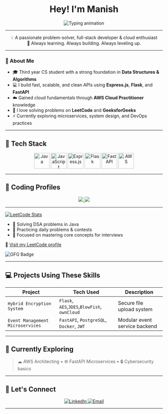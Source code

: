 <h1 align="center">Hey! I'm Manish </h1>

<p align="center">
  <img src="https://readme-typing-svg.demolab.com?font=Fira+Code&size=24&pause=700&color=00ff99&center=true&width=400&lines=Java+%7C+DSA+%7C+FastAPI+%7C+AWS+%7C+Web+Dev" alt="Typing animation" />
</p>

---

<p align="center">
  💡 A passionate problem-solver, full-stack developer & cloud enthusiast <br>
  🧠 Always learning. Always building. Always leveling up.
</p>

---

### 🚀 About Me

- 🎓 Third year CS student with a strong foundation in **Data Structures & Algorithms**
- 💻 I build fast, scalable, and clean APIs using **Express.js**, **Flask**, and **FastAPI**
- ☁️ Gained cloud fundamentals through **AWS Cloud Practitioner** knowledge
- 🧩 I love solving problems on **LeetCode** and **GeeksforGeeks**
- ⚡ Currently exploring microservices, system design, and DevOps practices



---

## 🚀 Tech Stack

<div align="center">
  <img src="https://skillicons.dev/icons?i=java&theme=dark" height="50" alt="Java" />
  <img src="https://skillicons.dev/icons?i=javascript&theme=dark" height="50" alt="JavaScript" />
  <img src="https://skillicons.dev/icons?i=express&theme=dark" height="50" alt="Express.js" />
  <img src="https://skillicons.dev/icons?i=flask&theme=dark" height="50" alt="Flask" />
  <img src="https://skillicons.dev/icons?i=fastapi&theme=dark" height="50" alt="FastAPI" />
  <img src="https://skillicons.dev/icons?i=aws&theme=dark" height="50" alt="AWS" />
</div>

---

## 📘 Coding Profiles

<div align="center">
  <a href="https://leetcode.com/u/ManishGirishPatil/" target="_blank">
    <img src="https://img.shields.io/badge/LeetCode-%23007ACC.svg?&style=for-the-badge&logo=leetcode&logoColor=white" />

    
  </a>

  
  <a href="https://www.geeksforgeeks.org/user/itsmanhy69/" target="_blank">
    <img src="https://img.shields.io/badge/GeeksforGeeks-28a745?style=for-the-badge&logo=geeksforgeeks&logoColor=white" />
  </a>
</div>

---

[![LeetCode Stats](https://leetcard.jacoblin.cool/ManishGirishPatil?theme=dark&font=Arial&ext=contest)](https://leetcode.com/u/ManishGirishPatil/)

- 🔹 Solving DSA problems in Java
- 🔹 Practicing daily problems & contests
- 🔹 Focused on mastering core concepts for interviews

🔗 [Visit my LeetCode profile](https://leetcode.com/u/ManishGirishPatil/)


![GFG Badge](https://img.shields.io/badge/GeeksforGeeks-Active%20User-green?logo=geeksforgeeks&style=flat)

---

## 💻 Projects Using These Skills

| Project | Tech Used | Description |
|--------|------------|-------------|
| `Hybrid Encryption System` | `Flask`, `AES`,`3DES`,`BlowFish`, `ownCloud` | Secure file upload system |
| `Event Management Microservices` | `FastAPI`, `PostgreSQL`, `Docker`, `JWT` | Modular event service backend |

---

## 🎯 Currently Exploring

> ☁ AWS Architecting • ⚙️ FastAPI Microservices • 🔒 Cybersecurity basics

---

## 🔗 Let's Connect

<p align="center">
  <a href="https://www.linkedin.com/in/your-link/" target="_blank">
    <img alt="LinkedIn" src="https://img.shields.io/badge/LinkedIn-blue?style=for-the-badge&logo=linkedin&logoColor=white"/>
  </a>
  <a href="mailto:your.email@example.com">
    <img alt="Email" src="https://img.shields.io/badge/Email-D14836?style=for-the-badge&logo=gmail&logoColor=white"/>
  </a>
</p>

<!--
**Mana004/Mana004** is a ✨ _special_ ✨ repository because its `README.md` (this file) appears on your GitHub profile.

Here are some ideas to get you started:

- 🔭 I’m currently working on ...
- 🌱 I’m currently learning ...
- 👯 I’m looking to collaborate on ...
- 🤔 I’m looking for help with ...
- 💬 Ask me about ...
- 📫 How to reach me: ...
- 😄 Pronouns: ...
- ⚡ Fun fact: ...
-->


---


